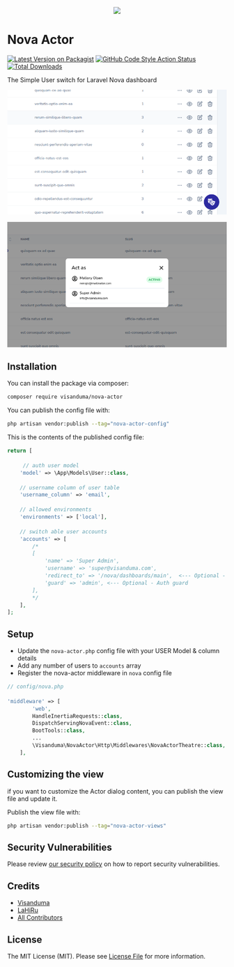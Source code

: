 <p align="center">

<img src="https://github.com/Visanduma/nova-two-factor/blob/c26d41cb38c5850e7ee3863e34e5fd3b0c3f18a5/resources/img/nova-two-factor-banner.png?raw=true" />

</p>

# Nova Actor

[![Latest Version on Packagist](https://img.shields.io/packagist/v/visanduma/nova-actor.svg?style=flat-square)](https://packagist.org/packages/visanduma/nova-actor)
[![GitHub Code Style Action Status](https://img.shields.io/github/workflow/status/visanduma/nova-actor/Check%20&%20fix%20styling?label=code%20style)](https://github.com/visanduma/nova-actor/actions?query=workflow%3A"Check+%26+fix+styling"+branch%3Amain)
[![Total Downloads](https://img.shields.io/packagist/dt/visanduma/nova-actor.svg?style=flat-square)](https://packagist.org/packages/visanduma/nova-actor)

The Simple User switch for Laravel Nova dashboard

![screenshot](/images/photo-1.png)

![screenshot](/images/photo-2.png)

## Installation

You can install the package via composer:

```bash
composer require visanduma/nova-actor
```

You can publish the config file with:

```bash
php artisan vendor:publish --tag="nova-actor-config"
```

This is the contents of the published config file:

```php
return [

     // auth user model
    'model' => \App\Models\User::class,

    // username column of user table
    'username_column' => 'email',

    // allowed environments
    'environments' => ['local'],

    // switch able user accounts
    'accounts' => [
        /*
        [
            'name' => 'Super Admin',
            'username' => 'super@visanduma.com',
            'redirect_to' => '/nova/dashboards/main',  <--- Optional - redirect to this url after successfully login
            'guard' => 'admin', <--- Optional - Auth guard
        ],
        */
    ],
];
```

## Setup

-   Update the `nova-actor.php` config file with your USER Model & column details
-   Add any number of users to `accounts` array
-   Register the nova-actor middleware in `nova` config file

```php
// config/nova.php

'middleware' => [
        'web',
        HandleInertiaRequests::class,
        DispatchServingNovaEvent::class,
        BootTools::class,
        ...
        \Visanduma\NovaActor\Http\Middlewares\NovaActorTheatre::class, // <-- Add this line
    ],
```

## Customizing the view

if you want to customize the Actor dialog content, you can publish the view file and update it.

Publish the view file with:

```bash
php artisan vendor:publish --tag="nova-actor-views"
```

## Security Vulnerabilities

Please review [our security policy](../../security/policy) on how to report security vulnerabilities.

## Credits

-   [Visanduma](https://github.com/Visanduma)
-   [LaHiRu](https://github.com/lahirulhr)
-   [All Contributors](../../contributors)

## License

The MIT License (MIT). Please see [License File](LICENSE.md) for more information.
